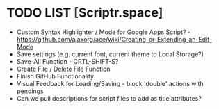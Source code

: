 
TODO LIST [Scriptr.space]
=========================
* Custom Syntax Highlighter / Mode for Google Apps Script? - https://github.com/ajaxorg/ace/wiki/Creating-or-Extending-an-Edit-Mode
* Save settings (e.g. current font, current theme to Local Storage?)
* Save-All Function - CRTL-SHIFT-S?
* Create File / Delete File Function
* Finish GitHub Functionality
* Visual Feedback for Loading/Saving - block 'double' actions with pendings
* Can we pull descriptions for script files to add as title attributes?